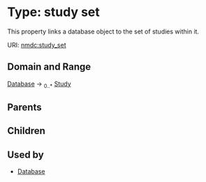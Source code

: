 
# Type: study set


This property links a database object to the set of studies within it.

URI: [nmdc:study_set](https://microbiomedata/meta/study_set)


## Domain and Range

[Database](Database.md) ->  <sub>0..*</sub> [Study](Study.md)

## Parents


## Children


## Used by

 * [Database](Database.md)
